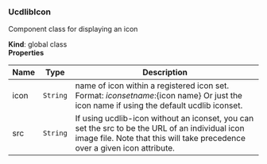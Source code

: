 <a name="UcdlibIcon"></a>

### UcdlibIcon
Component class for displaying an icon

**Kind**: global class  
**Properties**

| Name | Type | Description |
| --- | --- | --- |
| icon | <code>String</code> | name of icon within a registered icon set.  Format: ${iconset name}:${icon name}  Or just the icon name if using the default ucdlib iconset. |
| src | <code>String</code> | If using ucdlib-icon without an iconset, you can set the src to be  the URL of an individual icon image file. Note that this will take  precedence over a given icon attribute. |


